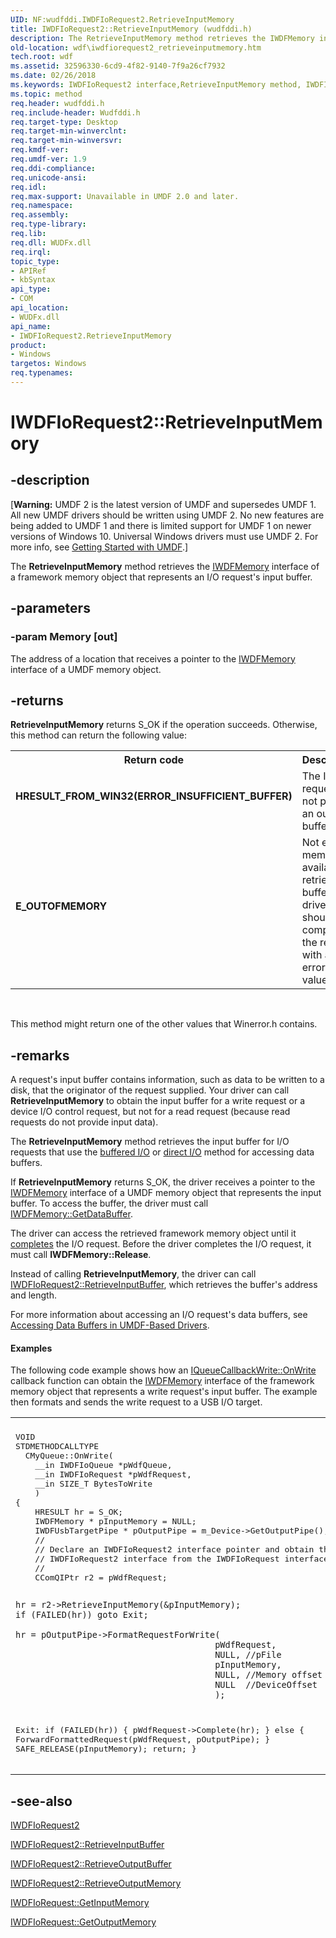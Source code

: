 ```yaml
---
UID: NF:wudfddi.IWDFIoRequest2.RetrieveInputMemory
title: IWDFIoRequest2::RetrieveInputMemory (wudfddi.h)
description: The RetrieveInputMemory method retrieves the IWDFMemory interface of a framework memory object that represents an I/O request's input buffer.
old-location: wdf\iwdfiorequest2_retrieveinputmemory.htm
tech.root: wdf
ms.assetid: 32596330-6cd9-4f82-9140-7f9a26cf7932
ms.date: 02/26/2018
ms.keywords: IWDFIoRequest2 interface,RetrieveInputMemory method, IWDFIoRequest2.RetrieveInputMemory, IWDFIoRequest2::RetrieveInputMemory, RetrieveInputMemory, RetrieveInputMemory method, RetrieveInputMemory method,IWDFIoRequest2 interface, UMDFRequestObjectRef_48cb0129-5727-4321-a4c5-77ae12fd685b.xml, umdf.iwdfiorequest2_retrieveinputmemory, wdf.iwdfiorequest2_retrieveinputmemory, wudfddi/IWDFIoRequest2::RetrieveInputMemory
ms.topic: method
req.header: wudfddi.h
req.include-header: Wudfddi.h
req.target-type: Desktop
req.target-min-winverclnt: 
req.target-min-winversvr: 
req.kmdf-ver: 
req.umdf-ver: 1.9
req.ddi-compliance: 
req.unicode-ansi: 
req.idl: 
req.max-support: Unavailable in UMDF 2.0 and later.
req.namespace: 
req.assembly: 
req.type-library: 
req.lib: 
req.dll: WUDFx.dll
req.irql: 
topic_type:
- APIRef
- kbSyntax
api_type:
- COM
api_location:
- WUDFx.dll
api_name:
- IWDFIoRequest2.RetrieveInputMemory
product:
- Windows
targetos: Windows
req.typenames: 
---
```


# IWDFIoRequest2::RetrieveInputMemory


## -description


<p class="CCE_Message">[<b>Warning:</b> UMDF 2 is the latest version of UMDF and supersedes UMDF 1.  All new UMDF drivers should be written using UMDF 2.  No new features are being added to UMDF 1 and there is limited support for UMDF 1 on newer versions of Windows 10.  Universal Windows drivers must use UMDF 2.  For more info, see <a href="https://docs.microsoft.com/windows-hardware/drivers/wdf/getting-started-with-umdf-version-2">Getting Started with UMDF</a>.]

The <b>RetrieveInputMemory</b> method retrieves the <a href="https://docs.microsoft.com/windows-hardware/drivers/ddi/content/wudfddi/nn-wudfddi-iwdfmemory">IWDFMemory</a> interface of a framework memory object that represents an I/O request's input buffer.


## -parameters




### -param Memory [out]

The address of a location that receives a pointer to the <a href="https://docs.microsoft.com/windows-hardware/drivers/ddi/content/wudfddi/nn-wudfddi-iwdfmemory">IWDFMemory</a> interface of a UMDF memory object.


## -returns



<b>RetrieveInputMemory</b> returns S_OK if the operation succeeds. Otherwise, this method can return the following value:

<table>
<tr>
<th>Return code</th>
<th>Description</th>
</tr>
<tr>
<td width="40%">
<dl>
<dt><b>HRESULT_FROM_WIN32(ERROR_INSUFFICIENT_BUFFER)</b></dt>
</dl>
</td>
<td width="60%">
The I/O request did not provide an output buffer.

</td>
</tr>
<tr>
<td width="40%">
<dl>
<dt><b>E_OUTOFMEMORY</b></dt>
</dl>
</td>
<td width="60%">
Not enough memory is available to retrieve the buffer. The driver should complete the request with an error status value.

</td>
</tr>
</table>
 

This method might return one of the other values that Winerror.h contains.








## -remarks



A request's input buffer contains information, such as data to be written to a disk, that the originator of the request supplied. Your driver can call <b>RetrieveInputMemory</b> to obtain the input buffer for a write request or a device I/O control request, but not for a read request (because read requests do not provide input data).

The <b>RetrieveInputMemory</b> method retrieves the input buffer for I/O requests that use the <a href="https://docs.microsoft.com/windows-hardware/drivers/wdf/accessing-data-buffers-in-wdf-drivers">buffered I/O</a> or <a href="https://docs.microsoft.com/windows-hardware/drivers/wdf/accessing-data-buffers-in-wdf-drivers">direct I/O</a> method for accessing data buffers. 

If <b>RetrieveInputMemory</b> returns S_OK, the driver receives a pointer to the <a href="https://docs.microsoft.com/windows-hardware/drivers/ddi/content/wudfddi/nn-wudfddi-iwdfmemory">IWDFMemory</a> interface of a UMDF memory object that represents the input buffer. To access the buffer, the driver must call <a href="https://docs.microsoft.com/windows-hardware/drivers/ddi/content/wudfddi/nf-wudfddi-iwdfmemory-getdatabuffer">IWDFMemory::GetDataBuffer</a>.

The driver can access the retrieved framework memory object until it <a href="https://docs.microsoft.com/windows-hardware/drivers/wdf/completing-i-o-requests">completes</a> the I/O request. Before the driver completes the I/O request, it must call <b>IWDFMemory::Release</b>. 

Instead of calling <b>RetrieveInputMemory</b>, the driver can call <a href="https://docs.microsoft.com/windows-hardware/drivers/ddi/content/wudfddi/nf-wudfddi-iwdfiorequest2-retrieveinputbuffer">IWDFIoRequest2::RetrieveInputBuffer</a>, which retrieves the buffer's address and length.

For more information about accessing an I/O request's data buffers, see <a href="https://docs.microsoft.com/windows-hardware/drivers/wdf/accessing-data-buffers-in-wdf-drivers">Accessing Data Buffers in UMDF-Based Drivers</a>.


#### Examples

The following code example shows how an <a href="https://docs.microsoft.com/windows-hardware/drivers/ddi/content/wudfddi/nf-wudfddi-iqueuecallbackwrite-onwrite">IQueueCallbackWrite::OnWrite</a> callback function can obtain the <a href="https://docs.microsoft.com/windows-hardware/drivers/ddi/content/wudfddi/nn-wudfddi-iwdfmemory">IWDFMemory</a> interface of the framework memory object that represents a write request's input buffer. The example then formats and sends the write request to a USB I/O target. 

<div class="code"><span codelanguage=""><table>
<tr>
<th></th>
</tr>
<tr>
<td>
<pre>VOID
STDMETHODCALLTYPE
  CMyQueue::OnWrite(
    __in IWDFIoQueue *pWdfQueue,
    __in IWDFIoRequest *pWdfRequest,
    __in SIZE_T BytesToWrite
    )
{
    HRESULT hr = S_OK;
    IWDFMemory * pInputMemory = NULL;
    IWDFUsbTargetPipe * pOutputPipe = m_Device->GetOutputPipe();
    //
    // Declare an IWDFIoRequest2 interface pointer and obtain the
    // IWDFIoRequest2 interface from the IWDFIoRequest interface.
    //
    CComQIPtr<IWDFIoRequest2> r2 = pWdfRequest;

    hr = r2->RetrieveInputMemory(&pInputMemory);
    if (FAILED(hr)) goto Exit;

    hr = pOutputPipe->FormatRequestForWrite(
                                           pWdfRequest,
                                           NULL, //pFile
                                           pInputMemory,
                                           NULL, //Memory offset
                                           NULL  //DeviceOffset
                                           );
Exit:
    if (FAILED(hr))
    {
        pWdfRequest->Complete(hr);
    }
    else
    {
        ForwardFormattedRequest(pWdfRequest, pOutputPipe);
    }
    SAFE_RELEASE(pInputMemory);
 return;
}</pre>
</td>
</tr>
</table></span></div>



## -see-also




<a href="https://docs.microsoft.com/windows-hardware/drivers/ddi/content/wudfddi/nn-wudfddi-iwdfiorequest2">IWDFIoRequest2</a>



<a href="https://docs.microsoft.com/windows-hardware/drivers/ddi/content/wudfddi/nf-wudfddi-iwdfiorequest2-retrieveinputbuffer">IWDFIoRequest2::RetrieveInputBuffer</a>



<a href="https://docs.microsoft.com/windows-hardware/drivers/ddi/content/wudfddi/nf-wudfddi-iwdfiorequest2-retrieveoutputbuffer">IWDFIoRequest2::RetrieveOutputBuffer</a>



<a href="https://docs.microsoft.com/windows-hardware/drivers/ddi/content/wudfddi/nf-wudfddi-iwdfiorequest2-retrieveoutputmemory">IWDFIoRequest2::RetrieveOutputMemory</a>



<a href="https://docs.microsoft.com/windows-hardware/drivers/ddi/content/wudfddi/nf-wudfddi-iwdfiorequest-getinputmemory">IWDFIoRequest::GetInputMemory</a>



<a href="https://docs.microsoft.com/windows-hardware/drivers/ddi/content/wudfddi/nf-wudfddi-iwdfiorequest-getoutputmemory">IWDFIoRequest::GetOutputMemory</a>
 

 

